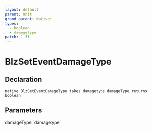 ```yaml
---
layout: default
parent: Unit
grand_parent: Natives
types:
  - boolean
  - damagetype
patch: 1.31
---
```


# BlzSetEventDamageType

## Declaration

```
native BlzSetEventDamageType takes damagetype damageType returns boolean
```

## Parameters
<dl>
  <dt>damageType `damagetype`</dt>
  <dd></dd>
</dl>